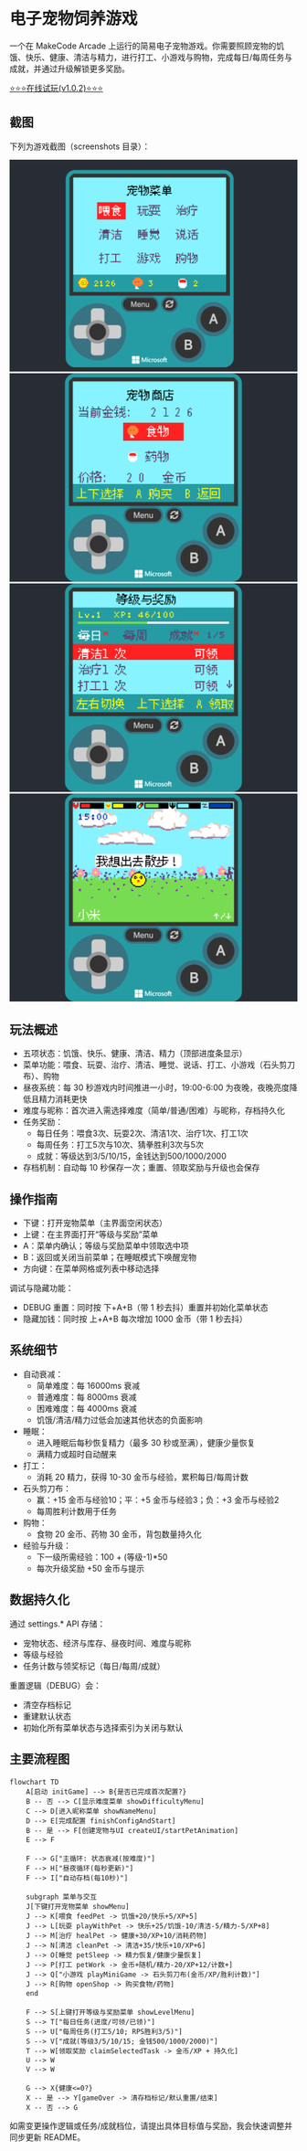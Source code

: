 # 电子宠物饲养游戏

一个在 MakeCode Arcade 上运行的简易电子宠物游戏。你需要照顾宠物的饥饿、快乐、健康、清洁与精力，进行打工、小游戏与购物，完成每日/每周任务与成就，并通过升级解锁更多奖励。


[⭐️⭐️⭐️在线试玩(v1.0.2)⭐️⭐️⭐️](https://arcade.makecode.com/03226-04284-98102-90374)

## 截图

下列为游戏截图（screenshots 目录）：

![游戏截图1](screenshots/1.png)
![游戏截图2](screenshots/2.png)
![游戏截图3](screenshots/3.png)
![游戏截图4](screenshots/4.png)

## 玩法概述

- 五项状态：饥饿、快乐、健康、清洁、精力（顶部进度条显示）
- 菜单功能：喂食、玩耍、治疗、清洁、睡觉、说话、打工、小游戏（石头剪刀布）、购物
- 昼夜系统：每 30 秒游戏内时间推进一小时，19:00-6:00 为夜晚，夜晚亮度降低且精力消耗更快
- 难度与昵称：首次进入需选择难度（简单/普通/困难）与昵称，存档持久化
- 任务奖励：
  - 每日任务：喂食3次、玩耍2次、清洁1次、治疗1次、打工1次
  - 每周任务：打工5次与10次、猜拳胜利3次与5次
  - 成就：等级达到3/5/10/15，金钱达到500/1000/2000
- 存档机制：自动每 10 秒保存一次；重置、领取奖励与升级也会保存

## 操作指南

- 下键：打开宠物菜单（主界面空闲状态）
- 上键：在主界面打开“等级与奖励”菜单
- A：菜单内确认；等级与奖励菜单中领取选中项
- B：返回或关闭当前菜单；在睡眠模式下唤醒宠物
- 方向键：在菜单网格或列表中移动选择

调试与隐藏功能：
- DEBUG 重置：同时按 下+A+B（带 1 秒去抖）重置并初始化菜单状态
- 隐藏加钱：同时按 上+A+B 每次增加 1000 金币（带 1 秒去抖）

## 系统细节

- 自动衰减：
  - 简单难度：每 16000ms 衰减
  - 普通难度：每 8000ms 衰减
  - 困难难度：每 4000ms 衰减
  - 饥饿/清洁/精力过低会加速其他状态的负面影响
- 睡眠：
  - 进入睡眠后每秒恢复精力（最多 30 秒或至满），健康少量恢复
  - 满精力或超时自动醒来
- 打工：
  - 消耗 20 精力，获得 10-30 金币与经验，累积每日/每周计数
- 石头剪刀布：
  - 赢：+15 金币与经验10；平：+5 金币与经验3；负：+3 金币与经验2
  - 每周胜利计数用于任务
- 购物：
  - 食物 20 金币、药物 30 金币，背包数量持久化
- 经验与升级：
  - 下一级所需经验：100 + (等级-1)*50
  - 每次升级奖励 +50 金币与提示

## 数据持久化

通过 settings.* API 存储：
- 宠物状态、经济与库存、昼夜时间、难度与昵称
- 等级与经验
- 任务计数与领奖标记（每日/每周/成就）

重置逻辑（DEBUG）会：
- 清空存档标记
- 重建默认状态
- 初始化所有菜单状态与选择索引为关闭与默认

## 主要流程图

```mermaid
flowchart TD
    A[启动 initGame] --> B{是否已完成首次配置?}
    B -- 否 --> C[显示难度菜单 showDifficultyMenu]
    C --> D[进入昵称菜单 showNameMenu]
    D --> E[完成配置 finishConfigAndStart]
    B -- 是 --> F[创建宠物与UI createUI/startPetAnimation]
    E --> F

    F --> G["主循环: 状态衰减(按难度)"]
    F --> H["昼夜循环(每秒更新)"]
    F --> I["自动存档(每10秒)"]

    subgraph 菜单与交互
    J[下键打开宠物菜单 showMenu]
    J --> K[喂食 feedPet -> 饥饿+20/快乐+5/XP+5]
    J --> L[玩耍 playWithPet -> 快乐+25/饥饿-10/清洁-5/精力-5/XP+8]
    J --> M[治疗 healPet -> 健康+30/XP+10/消耗药物]
    J --> N[清洁 cleanPet -> 清洁+35/快乐+10/XP+6]
    J --> O[睡觉 petSleep -> 精力恢复/健康少量恢复]
    J --> P[打工 petWork -> 金币+随机/精力-20/XP+12/计数+]
    J --> Q["小游戏 playMiniGame -> 石头剪刀布(金币/XP/胜利计数)"]
    J --> R[购物 openShop -> 购买食物/药物]
    end

    F --> S[上键打开等级与奖励菜单 showLevelMenu]
    S --> T["每日任务(进度/可领/已领)"]
    S --> U["每周任务(打工5/10; RPS胜利3/5)"]
    S --> V["成就(等级3/5/10/15; 金钱500/1000/2000)"]
    T --> W[领取奖励 claimSelectedTask -> 金币/XP + 持久化]
    U --> W
    V --> W

    G --> X{健康<=0?}
    X -- 是 --> Y[gameOver -> 清存档标记/默认重置/结束]
    X -- 否 --> G
```


如需变更操作逻辑或任务/成就档位，请提出具体目标值与奖励，我会快速调整并同步更新 README。